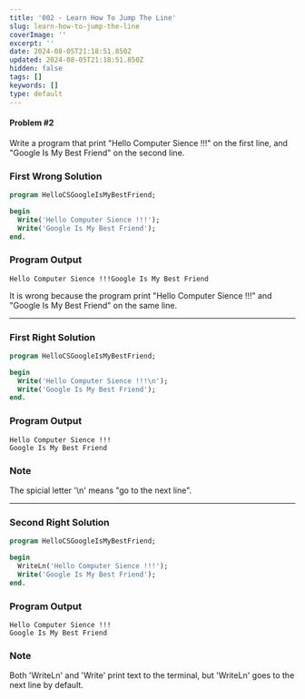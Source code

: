 ```yaml
---
title: '002 - Learn How To Jump The Line'
slug: learn-how-to-jump-the-line
coverImage: ''
excerpt: ''
date: 2024-08-05T21:18:51.850Z
updated: 2024-08-05T21:18:51.850Z
hidden: false
tags: []
keywords: []
type: default
---
```


<script>import CodeBlock from "$lib/components/molecules/CodeBlock.svelte";</script>

#### Problem #2

Write a program that print "Hello Computer Sience !!!" on the first line, and "Google Is My Best Friend" on the second line.

### First Wrong Solution

<CodeBlock lang="pascal">

```pascal
program HelloCSGoogleIsMyBestFriend;

begin
  Write('Hello Computer Sience !!!');
  Write('Google Is My Best Friend');
end.
```

</CodeBlock>

### Program Output

<CodeBlock lang="shell">

```shell
Hello Computer Sience !!!Google Is My Best Friend
```

</CodeBlock>

It is wrong because the program print "Hello Computer Sience !!!" and "Google Is My Best Friend" on the same line.

---

### First Right Solution

<CodeBlock lang="pascal">

```pascal
program HelloCSGoogleIsMyBestFriend;

begin
  Write('Hello Computer Sience !!!\n');
  Write('Google Is My Best Friend');
end.
```

</CodeBlock>

### Program Output

<CodeBlock lang="shell">

```shell
Hello Computer Sience !!!
Google Is My Best Friend
```

</CodeBlock>

### Note

The spicial letter '\n' means "go to the next line".

---

### Second Right Solution

<CodeBlock lang="pascal">

```pascal
program HelloCSGoogleIsMyBestFriend;

begin
  WriteLn('Hello Computer Sience !!!');
  Write('Google Is My Best Friend');
end.
```

</CodeBlock>

### Program Output

<CodeBlock lang="shell">

```shell
Hello Computer Sience !!!
Google Is My Best Friend
```

</CodeBlock>

### Note

Both 'WriteLn' and 'Write' print text to the terminal, but 'WriteLn' goes to the next line by default.
